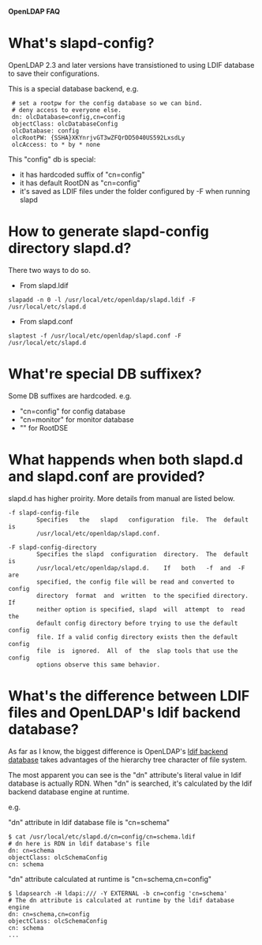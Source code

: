 **OpenLDAP FAQ**

# What's slapd-config?
OpenLDAP 2.3 and later versions have transistioned to using LDIF database to save their configurations.

This is a special database backend, e.g.
```
 # set a rootpw for the config database so we can bind.
 # deny access to everyone else.
 dn: olcDatabase=config,cn=config
 objectClass: olcDatabaseConfig
 olcDatabase: config
 olcRootPW: {SSHA}XKYnrjvGT3wZFQrDD5040US592LxsdLy
 olcAccess: to * by * none
```

This "config" db is special:

- it has hardcoded suffix of "cn=config"
- it has default RootDN as "cn=config"
- it's saved as LDIF files under the folder configured by -F when running slapd

# How to generate slapd-config directory slapd.d?
There two ways to do so.

- From slapd.ldif 
```
slapadd -n 0 -l /usr/local/etc/openldap/slapd.ldif -F /usr/local/etc/slapd.d 
```

- From slapd.conf
```
slaptest -f /usr/local/etc/openldap/slapd.conf -F /usr/local/etc/slapd.d
```

# What're special DB suffixex?
Some DB suffixes are hardcoded. e.g.
- "cn=config" for config database
- "cn=monitor" for monitor database
- "" for RootDSE

# What happends when both slapd.d and slapd.conf are provided?
slapd.d has higher proirity. More details from manual are listed below.
```
-f slapd-config-file
        Specifies   the   slapd   configuration  file.  The  default  is
        /usr/local/etc/openldap/slapd.conf.

-F slapd-config-directory
        Specifies the slapd  configuration  directory.  The  default  is
        /usr/local/etc/openldap/slapd.d.    If   both   -f  and  -F  are
        specified, the config file will be read and converted to  config
        directory  format  and  written  to the specified directory.  If
        neither option is specified, slapd  will  attempt  to  read  the
        default config directory before trying to use the default config
        file. If a valid config directory exists then the default config
        file  is  ignored.  All  of  the  slap tools that use the config
        options observe this same behavior.
```

# What's the difference between LDIF files and OpenLDAP's ldif backend database?
As far as I know, the biggest difference is OpenLDAP's [ldif backend database](https://www.openldap.org/doc/admin26/backends.html#LDIF) takes advantages of the hierarchy tree
character of file system.

The most apparent you can see is the "dn" attribute's literal value in ldif database is actually RDN.
When "dn" is searched, it's calculated by the ldif backend database engine at runtime.

e.g.

"dn" attribute in ldif database file is "cn=schema"
```
$ cat /usr/local/etc/slapd.d/cn=config/cn=schema.ldif
# dn here is RDN in ldif database's file
dn: cn=schema
objectClass: olcSchemaConfig
cn: schema
```

"dn" attribute calculated at runtime is "cn=schema,cn=config"
```
$ ldapsearch -H ldapi:/// -Y EXTERNAL -b cn=config 'cn=schema'
# The dn attribute is calculated at runtime by the ldif database engine
dn: cn=schema,cn=config
objectClass: olcSchemaConfig
cn: schema
...

```
